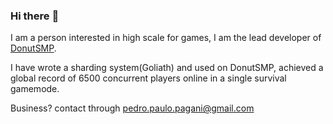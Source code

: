 ### Hi there :wave:

I am a person interested in high scale for games, I am the lead developer of [DonutSMP](https://github.com/DonutNetwork).

I have wrote a sharding system(Goliath) and used on DonutSMP, achieved a global record of 6500 concurrent players online in a single survival gamemode.

Business? contact through pedro.paulo.pagani@gmail.com
